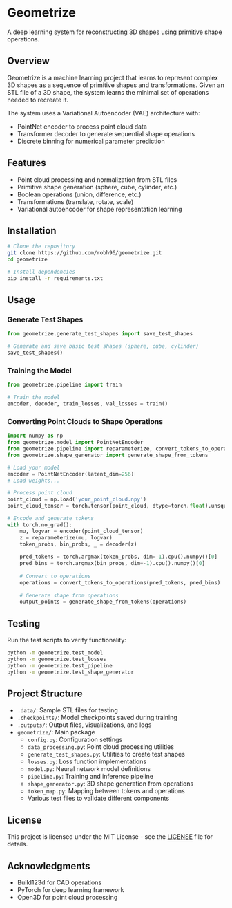 # Geometrize

A deep learning system for reconstructing 3D shapes using primitive shape operations.

## Overview

Geometrize is a machine learning project that learns to represent complex 3D shapes as a sequence of primitive shapes and transformations. Given an STL file of a 3D shape, the system learns the minimal set of operations needed to recreate it.

The system uses a Variational Autoencoder (VAE) architecture with:
- PointNet encoder to process point cloud data
- Transformer decoder to generate sequential shape operations
- Discrete binning for numerical parameter prediction

## Features

- Point cloud processing and normalization from STL files
- Primitive shape generation (sphere, cube, cylinder, etc.)
- Boolean operations (union, difference, etc.)
- Transformations (translate, rotate, scale)
- Variational autoencoder for shape representation learning

## Installation

```bash
# Clone the repository
git clone https://github.com/robh96/geometrize.git
cd geometrize

# Install dependencies
pip install -r requirements.txt
```

## Usage

### Generate Test Shapes

```python
from geometrize.generate_test_shapes import save_test_shapes

# Generate and save basic test shapes (sphere, cube, cylinder)
save_test_shapes()
```

### Training the Model

```python
from geometrize.pipeline import train

# Train the model
encoder, decoder, train_losses, val_losses = train()
```

### Converting Point Clouds to Shape Operations

```python
import numpy as np
from geometrize.model import PointNetEncoder
from geometrize.pipeline import reparameterize, convert_tokens_to_operations
from geometrize.shape_generator import generate_shape_from_tokens

# Load your model
encoder = PointNetEncoder(latent_dim=256)
# Load weights...

# Process point cloud
point_cloud = np.load('your_point_cloud.npy')
point_cloud_tensor = torch.tensor(point_cloud, dtype=torch.float).unsqueeze(0)

# Encode and generate tokens
with torch.no_grad():
    mu, logvar = encoder(point_cloud_tensor)
    z = reparameterize(mu, logvar)
    token_probs, bin_probs, _ = decoder(z)
    
    pred_tokens = torch.argmax(token_probs, dim=-1).cpu().numpy()[0]
    pred_bins = torch.argmax(bin_probs, dim=-1).cpu().numpy()[0]
    
    # Convert to operations
    operations = convert_tokens_to_operations(pred_tokens, pred_bins)
    
    # Generate shape from operations
    output_points = generate_shape_from_tokens(operations)
```

## Testing

Run the test scripts to verify functionality:

```bash
python -m geometrize.test_model
python -m geometrize.test_losses
python -m geometrize.test_pipeline
python -m geometrize.test_shape_generator
```

## Project Structure

- `.data/`: Sample STL files for testing
- `.checkpoints/`: Model checkpoints saved during training
- `.outputs/`: Output files, visualizations, and logs
- `geometrize/`: Main package
  - `config.py`: Configuration settings
  - `data_processing.py`: Point cloud processing utilities
  - `generate_test_shapes.py`: Utilities to create test shapes
  - `losses.py`: Loss function implementations
  - `model.py`: Neural network model definitions
  - `pipeline.py`: Training and inference pipeline
  - `shape_generator.py`: 3D shape generation from operations
  - `token_map.py`: Mapping between tokens and operations
  - Various test files to validate different components

## License

This project is licensed under the MIT License - see the [LICENSE](LICENSE) file for details.

## Acknowledgments

- Build123d for CAD operations
- PyTorch for deep learning framework
- Open3D for point cloud processing
